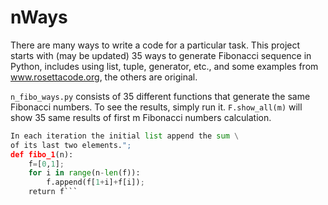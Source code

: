 # nWays
There are many ways to write a code for a particular task. This project starts with (may be updated) 35 ways to generate Fibonacci sequence in Python, includes using list, tuple, generator, etc., and some examples from www.rosettacode.org, the others are original.

`n_fibo_ways.py` consists of 35 different functions that generate the same Fibonacci numbers. To see the results, simply run it. `F.show_all(m)` will show 35 same results of first m Fibonacci numbers calculation.


```python ex_1 = "1. Generate Fibonacci sequence using for loop and list. \
In each iteration the initial list append the sum \
of its last two elements.";
def fibo_1(n):
    f=[0,1];
    for i in range(n-len(f)):
        f.append(f[1+i]+f[i]);
    return f```
    
